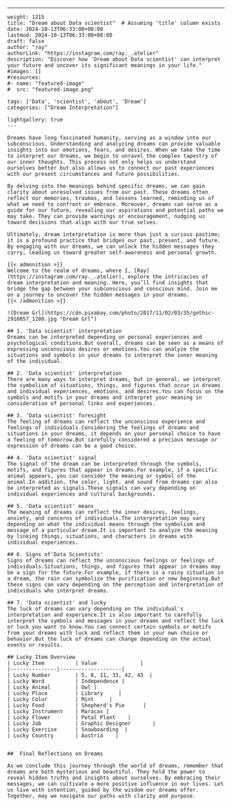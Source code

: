 ---
    weight: 1215
    title: "Dream about Data scientist"  # Assuming 'title' column exists
    date: 2024-10-13T06:33:00+08:00
    lastmod: 2024-10-13T06:33:00+08:00
    draft: false
    author: "ray"
    authorLink: "https://instagram.com/ray._.atelier"
    description: "Discover how 'Dream about Data scientist' can interpret your future and uncover its significant meanings in your life."
    #images: []
    #resources:
    #- name: "featured-image"
    #  src: "featured-image.png"
    
    tags: ['Data', 'scientist', 'about', 'Dream']
    categories: ["Dream Interpretation"]
    
    lightgallery: true
    ---
    
    Dreams have long fascinated humanity, serving as a window into our subconscious. Understanding and analyzing dreams can provide valuable insights into our emotions, fears, and desires. When we take the time to interpret our dreams, we begin to unravel the complex tapestry of our inner thoughts. This process not only helps us understand ourselves better but also allows us to connect our past experiences with our present circumstances and future possibilities.
    
    By delving into the meanings behind specific dreams, we can gain clarity about unresolved issues from our past. These dreams often reflect our memories, traumas, and lessons learned, reminding us of what we need to confront or embrace. Moreover, dreams can serve as a guide for our future, revealing our aspirations and potential paths we may take. They can provide warnings or encouragement, nudging us toward decisions that align with our true selves.
    
    Ultimately, dream interpretation is more than just a curious pastime; it is a profound practice that bridges our past, present, and future. By engaging with our dreams, we can unlock the hidden messages they carry, leading us toward greater self-awareness and personal growth.
    
    {{< admonition >}}
    Welcome to the realm of dreams, where I, [Ray](https://instagram.com/ray._.atelier), explore the intricacies of dream interpretation and meaning. Here, you’ll find insights that bridge the gap between your subconscious and conscious mind. Join me on a journey to uncover the hidden messages in your dreams.
    {{< /admonition >}}
    
    ![Dream Grl](https://cdn.pixabay.com/photo/2017/11/02/03/35/gothic-2910057_1280.jpg "Dream Grl")
    
    ## 1. 'Data scientist' interpretation
    Dreams can be interpreted depending on personal experiences and psychological conditions.But overall, dreams can be seen as a means of expressing unconscious desires or emotions.You can analyze the situations and symbols in your dreams to interpret the inner meaning of the individual.
    
    ## 2. 'Data scientist' interpretation
    There are many ways to interpret dreams, but in general, we interpret the symbolism of situations, things, and figures that occur in dreams and individual experiences, emotions, and desires.You can focus on the symbols and motifs in your dreams and interpret your meaning in consideration of personal links and experiences.
    
    ## 3. 'Data scientist' foresight
    The feeling of dreams can reflect the unconscious experience and feelings of individuals.Considering the feelings of dreams and situations in your dreams, it depends on your personal choice to have a feeling of tomorrow.But carefully considered a precious message or expression of dreams can be a good choice.
    
    ## 4. 'Data scientist' signal
    The signal of the dream can be interpreted through the symbols, motifs, and figures that appear in dreams.For example, if a specific animal appears, you can consider the meaning or symbol of the animal.In addition, the color, light, and sound from dreams can also be interpreted as signals.These signals can vary depending on individual experiences and cultural backgrounds.
    
    ## 5. 'Data scientist' means
    The meaning of dreams can reflect the inner desires, feelings, anxiety, and concerns of individuals.The interpretation may vary depending on what the individual means through the symbolism and message of a particular dream.It is important to analyze the meaning by linking things, situations, and characters in dreams with individual experiences.
    
    ## 6. Signs of'Data Scientists'
    Signs of dreams can reflect the unconscious feelings or feelings of individuals.Situations, things, and figures that appear in dreams may be a sign for the future.For example, if there is a rainy situation in a dream, the rain can symbolize the purification or new beginning.But these signs can vary depending on the perception and interpretation of individuals who interpret dreams.
    
    ## 7. 'Data scientist' and lucky
    The luck of dreams can vary depending on the individual's interpretation and experience.It is also important to carefully interpret the symbols and messages in your dreams and reflect the luck or luck you want to know.You can connect certain symbols or motifs from your dreams with luck and reflect them in your own choice or behavior.But the luck of dreams can change depending on the actual events or results.
    
    ## Lucky Item Overview
    | Lucky Item          | Value              |
    |---------------|--------------------|
    | Lucky Number        | 5, 8, 11, 33, 42, 43  |
    | Lucky Word          | Independence |
    | Lucky Animal        | Owl |
    | Lucky Place         | Library     |
    | Lucky Color         | Mint     |
    | Lucky Food          | Shepherd's Pie      |
    | Lucky Instrument    | Maracas |
    | Lucky Flower        | Petal Plant    |
    | Lucky Job           | Graphic Designer       |
    | Lucky Exercise      | Snowboarding  |
    | Lucky Country       | Austria    |
    
    
    ##  Final Reflections on Dreams
    
    As we conclude this journey through the world of dreams, remember that dreams are both mysterious and beautiful. They hold the power to reveal hidden truths and insights about ourselves. By embracing their messages, we can cultivate a more positive influence in our lives. Let us live with intention, guided by the wisdom our dreams offer. Together, may we navigate our paths with clarity and purpose.
    